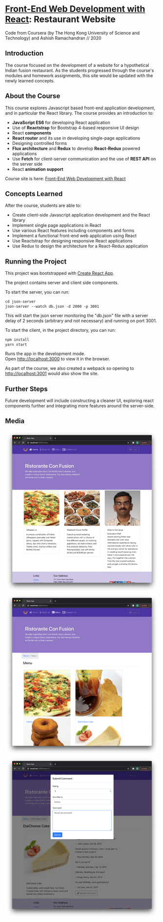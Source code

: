 # [Front-End Web Development with React](https://www.coursera.org/learn/front-end-react/home/welcome): Restaurant Website

Code from Coursera (by The Hong Kong University of Science and Technology) and Ashish Ramachandran // 2020

## Introduction

The course focused on the development of a website for a hypothetical Indian fusion restaurant. As the students progressed through the course's modules and homework assignments, this site would be updated with the newly learned concepts. 

## About the Course

This course explores Javascript based front-end application development, and in particular the React library. The course provides an introduction to:
- **JavaScript ES6** for developing React application
- Use of **Reactstrap** for Bootstrap 4-based responsive UI design
- React **components**
- **React router** and its use in developing single-page applications
- Designing controlled forms
- **Flux architecture** and **Redux** to develop **React-Redux** powered applications
- Use **Fetch** for client-server communication and the use of **REST API** on the server side
- React **animation support**

Course site is here: [Front-End Web Development with React](https://www.coursera.org/learn/front-end-react/home/welcome)


## Concepts Learned

After the course, students are able to:
- Create client-side Javascript application development and the React library
- Implement single page applications in React
- Use various React features including components and forms
- Implement a functional front-end web application using React
- Use Reactstrap for designing responsive React applications
- Use Redux to design the architecture for a React-Redux application

## Running the Project

This project was bootstrapped with [Create React App](https://github.com/facebook/create-react-app).

The project contains server and client side components. 

To start the server, you can run:
```
cd json-server
json-server --watch db.json -d 2000 -p 3001  
```

This will start the json server monitoring the "db.json" file with a server delay of 2 seconds (arbitrary and not necessary) and running on port 3001. 

To start the client, in the project directory, you can run:

```
npm install
yarn start
```

Runs the app in the development mode.\
Open [http://localhost:3000](http://localhost:3000) to view it in the browser.

As part of the course, we also created a webpack so opening to [http://localhost:3001](http:/localhost:3001) would also show the site.

## Further Steps

Future development will include constructing a cleaner UI, exploring react components further and integrating more features around the server-side.

## Media

![Home](public/assets/images/Home.png)
![Menu](public/assets/images/Menu.png)
![Menu Comment Modal](public/assets/images/Menu-Comment-Modal.png)